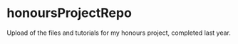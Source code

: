 # honoursProjectRepo
Upload of the files and tutorials for my honours project, completed last year.
